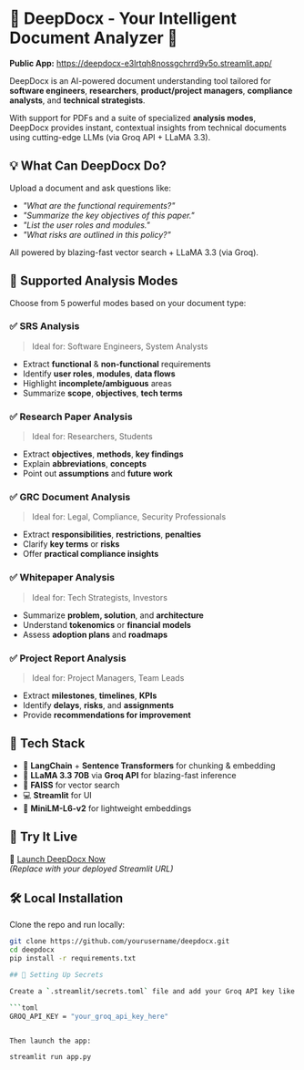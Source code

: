 # 📄 DeepDocx - Your Intelligent Document Analyzer 🚀

**Public App:** https://deepdocx-e3lrtqh8nossgchrrd9v5o.streamlit.app/

DeepDocx is an AI-powered document understanding tool tailored for **software engineers**, **researchers**, **product/project managers**, **compliance analysts**, and **technical strategists**.

With support for PDFs and a suite of specialized **analysis modes**, DeepDocx provides instant, contextual insights from technical documents using cutting-edge LLMs (via Groq API + LLaMA 3.3).


## 💡 What Can DeepDocx Do?

Upload a document and ask questions like:
- _"What are the functional requirements?"_
- _"Summarize the key objectives of this paper."_
- _"List the user roles and modules."_
- _"What risks are outlined in this policy?"_

All powered by blazing-fast vector search + LLaMA 3.3 (via Groq).


## 🎯 Supported Analysis Modes

Choose from 5 powerful modes based on your document type:

### ✅ SRS Analysis
> Ideal for: Software Engineers, System Analysts  
- Extract **functional** & **non-functional** requirements  
- Identify **user roles**, **modules**, **data flows**  
- Highlight **incomplete/ambiguous** areas  
- Summarize **scope**, **objectives**, **tech terms**


### ✅ Research Paper Analysis
> Ideal for: Researchers, Students  
- Extract **objectives**, **methods**, **key findings**  
- Explain **abbreviations**, **concepts**  
- Point out **assumptions** and **future work**


### ✅ GRC Document Analysis
> Ideal for: Legal, Compliance, Security Professionals  
- Extract **responsibilities**, **restrictions**, **penalties**  
- Clarify **key terms** or **risks**  
- Offer **practical compliance insights**


### ✅ Whitepaper Analysis
> Ideal for: Tech Strategists, Investors  
- Summarize **problem, solution**, and **architecture**  
- Understand **tokenomics** or **financial models**  
- Assess **adoption plans** and **roadmaps**


### ✅ Project Report Analysis
> Ideal for: Project Managers, Team Leads  
- Extract **milestones**, **timelines**, **KPIs**  
- Identify **delays**, **risks**, and **assignments**  
- Provide **recommendations for improvement**


## 🧠 Tech Stack

- 🧩 **LangChain** + **Sentence Transformers** for chunking & embedding  
- 🧠 **LLaMA 3.3 70B** via **Groq API** for blazing-fast inference  
- 📄 **FAISS** for vector search  
- 💻 **Streamlit** for UI  
- 🧠 **MiniLM-L6-v2** for lightweight embeddings


## 🚀 Try It Live

📎 [Launch DeepDocx Now](https://your-public-url.com)  
_(Replace with your deployed Streamlit URL)_


## 🛠️ Local Installation

Clone the repo and run locally:

```bash
git clone https://github.com/yourusername/deepdocx.git
cd deepdocx
pip install -r requirements.txt

## 🔐 Setting Up Secrets

Create a `.streamlit/secrets.toml` file and add your Groq API key like this:

```toml
GROQ_API_KEY = "your_groq_api_key_here"


Then launch the app:

streamlit run app.py


